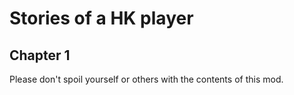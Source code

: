 # Stories of a HK player

## Chapter 1

Please don't spoil yourself or others with the contents of this mod.
